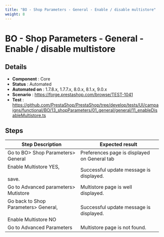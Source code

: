```yaml
---
title: "BO - Shop Parameters - General - Enable / disable multistore"
weight: 8
---
```


# BO - Shop Parameters - General - Enable / disable multistore
## Details
* **Component** : Core
* **Status** : Automated
* **Automated on** : 1.7.8.x, 1.7.7.x, 8.0.x, 8.1.x, 9.0.x
* **Scenario** : https://forge.prestashop.com/browse/TEST-1041
* **Test** : https://github.com/PrestaShop/PrestaShop/tree/develop/tests/UI/campaigns/functional/BO/13_shopParameters/01_general/general/11_enableDisableMultistore.ts

## Steps
| Step Description | Expected result |
| ----- | ----- |
| Go to BO> Shop Parameters> General | Preferences page is displayed on General tab |
| Enable Multistore YES,<br><br>save. | Successful update message is displayed. |
| Go to Advanced parameters> Mutistore | Multistore page is well displayed. |
| Go back to Shop Parameters> General,<br><br>Enable Multistore NO | Successful update message is displayed. |
| Go to Advanced Parameters | Multistore page is not found. |